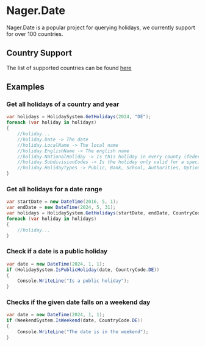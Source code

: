 # Nager.Date

Nager.Date is a popular project for querying holidays, we currently support for over 100 countries.

## Country Support
The list of supported countries can be found [here](https://date.nager.at/Country/Coverage)

## Examples

### Get all holidays of a country and year
```cs
var holidays = HolidaySystem.GetHolidays(2024, "DE");
foreach (var holiday in holidays)
{
    //holiday...
    //holiday.Date -> The date
    //holiday.LocalName -> The local name
    //holiday.EnglishName -> The english name
    //holiday.NationalHoliday -> Is this holiday in every county (federal state)
    //holiday.SubdivisionCodes -> Is the holiday only valid for a special county ISO-3166-2 - Federal states
    //holiday.HolidayTypes -> Public, Bank, School, Authorities, Optional, Observance
}
```

### Get all holidays for a date range
```cs
var startDate = new DateTime(2016, 5, 1);
var endDate = new DateTime(2024, 5, 31);
var holidays = HolidaySystem.GetHolidays(startDate, endDate, CountryCode.DE);
foreach (var holiday in holidays)
{
	//holiday...
}
```

### Check if a date is a public holiday
```cs
var date = new DateTime(2024, 1, 1);
if (HolidaySystem.IsPublicHoliday(date, CountryCode.DE))
{
    Console.WriteLine("Is a public holiday");
}
```

### Checks if the given date falls on a weekend day
```cs
var date = new DateTime(2024, 1, 1);
if (WeekendSystem.IsWeekend(date, CountryCode.DE))
{
    Console.WriteLine("The date is in the weekend");
}
```
